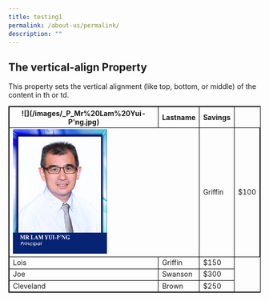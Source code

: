 ```yaml
---
title: testing1
permalink: /about-us/permalink/
description: ""
---
```

<head>
<style>
table, td, th {
  border: 1px solid black;
}

table {
  border-collapse: collapse;
  width: 100%;
}

td {
  height: 50px;
  vertical-align: bottom;
}
</style>
</head>
<body>

<h2>The vertical-align Property</h2>

<p>This property sets the vertical alignment (like top, bottom, or middle) of the content in th or td.</p>

<table>
  <tr>
    <th>![](/images/_P_Mr%20Lam%20Yui-P'ng.jpg)</th>
    <th>Lastname</th>
    <th>Savings</th>
  </tr>
  <tr>
    <td colspan="2"><img style="width: 188px; height: 249px;" alt="Mr Lam Yui-Png.jpg" src="/images/_P_Mr%20Lam%20Yui-P'ng.jpg">
</td>
    <td>Griffin</td>
    <td>$100</td>
  </tr>
  <tr>
    <td>Lois</td>
    <td>Griffin</td>
    <td>$150</td>
  </tr>
  <tr>
    <td>Joe</td>
    <td>Swanson</td>
    <td>$300</td>
  </tr>
  <tr>
    <td>Cleveland</td>
    <td>Brown</td>
    <td>$250</td>
  </tr>
</table>

</body>
